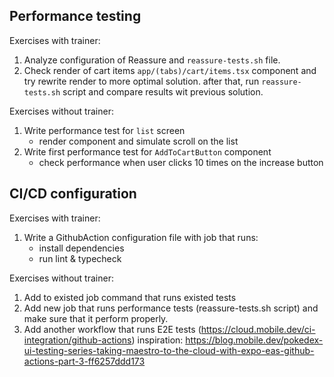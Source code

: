 ## Performance testing
Exercises with trainer:
1. Analyze configuration of Reassure and `reassure-tests.sh` file.
2. Check render of cart items `app/(tabs)/cart/items.tsx` component and try rewrite render to more optimal solution. after that, run `reassure-tests.sh` script and compare results wit previous solution.

Exercises without trainer:
1. Write performance test for `list` screen 
   * render component and simulate scroll on the list
2. Write first performance test for `AddToCartButton` component
   * check performance when user clicks 10 times on the increase button

## CI/CD configuration
Exercises with trainer:
1. Write a GithubAction configuration file with job that runs:
   * install dependencies
   * run lint & typecheck

Exercises without trainer:
1. Add to existed job command that runs existed tests
2. Add new job that runs performance tests (reassure-tests.sh script) and make sure that it perform properly.
3. Add another workflow that runs E2E tests (https://cloud.mobile.dev/ci-integration/github-actions)
   inspiration: https://blog.mobile.dev/pokedex-ui-testing-series-taking-maestro-to-the-cloud-with-expo-eas-github-actions-part-3-ff6257ddd173 
